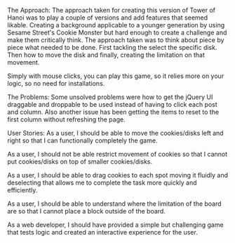The Approach:
The approach taken for creating this version of Tower of Hanoi was to play a couple of versions and add features that seemed likable. Creating a background applicable to a younger generation by using Sesame Street's Cookie Monster but hard enough to create a challenge and make them critically think.
The approach taken was to think about piece by piece what needed to be done. First tackling the select the specific disk. Then how to move the disk and finally, creating the limitation on that movement.

Simply with mouse clicks, you can play this game, so it relies more on your logic, so no need for installations.


The Problems:
Some unsolved problems were how to get the jQuery UI draggable and droppable to be used instead of having to click each post and column. Also another issue has been getting the items to reset to the first column without refreshing the page.

User Stories:
As a user, I should be able to move the cookies/disks left and right so that I can functionally completely the game.

As a user, I should not be able restrict movement of cookies so that I cannot put cookies/disks on top of smaller cookies/disks.

As a user, I should be able to drag cookies to each spot moving it fluidly and deselecting that allows me to complete the task more quickly and efficiently.

As a user, I should be able to understand where the limitation of the board are so that I cannot place a block outside of the board.

As a web developer, I should have provided a simple but challenging game that tests logic and created an interactive experience for the user.
